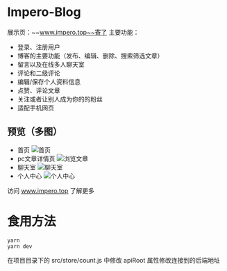 # Impero-Blog
展示页：~~www.impero.top~~寄了
主要功能：
  - 登录、注册用户
  - 博客的主要功能（发布、编辑、删除、搜索筛选文章）
  - 留言以及在线多人聊天室
  - 评论和二级评论
  - 编辑/保存个人资料信息
  - 点赞、评论文章
  - 关注或者让别人成为你的的粉丝
  - 适配手机网页
## 预览（多图）
  - 首页
![首页](https://github.com/1209058433/ImperoBlog/assets/96853279/ccc723c7-a921-42dc-b421-37f58709cdac)
  - pc文章详情页
![浏览文章](https://github.com/1209058433/ImperoBlog/assets/96853279/cd10cc29-8e63-48a8-bc91-0c1d8666c2c4)
  - 聊天室
![聊天室](https://github.com/1209058433/ImperoBlog/assets/96853279/8d8c0518-c242-4765-8eb7-e372331f3434)
  - 个人中心
![个人中心](https://github.com/1209058433/ImperoBlog/assets/96853279/4f09991a-593a-4278-9f3a-974470044397)

访问 www.impero.top 了解更多
# 食用方法
```
yarn
yarn dev
```
在项目目录下的 src/store/count.js 中修改 apiRoot 属性修改连接到的后端地址

